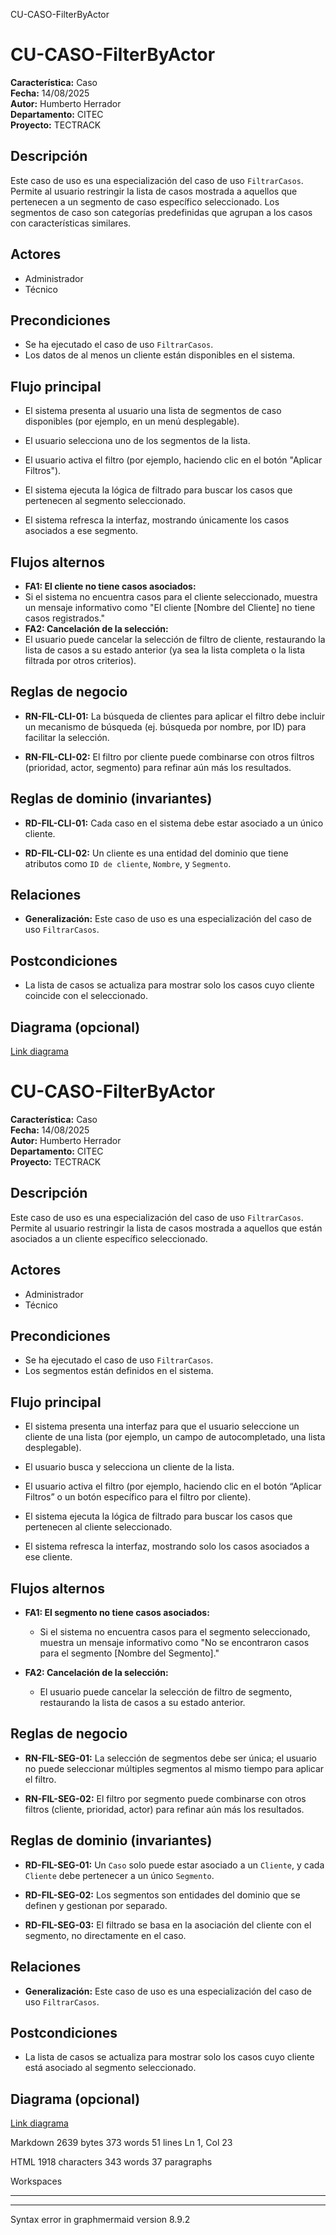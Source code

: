   
CU-CASO-FilterByActor

# CU-CASO-FilterByActor  
  

**Característica:** Caso   
**Fecha:** 14/08/2025  
**Autor:** Humberto Herrador  
**Departamento:** CITEC  
**Proyecto:** TECTRACK  
  
  

## Descripción  

Este caso de uso es una especialización del caso de uso `FiltrarCasos`. Permite al usuario restringir la lista de casos mostrada a aquellos que pertenecen a un segmento de caso específico seleccionado. Los segmentos de caso son categorías predefinidas que agrupan a los casos con características similares.
  

## Actores  

- Administrador  
- Técnico  
  

## Precondiciones  

- Se ha ejecutado el caso de uso `FiltrarCasos`.  
-   Los datos de al menos un cliente están disponibles en el sistema.  
  

## Flujo principal  

-   El sistema presenta al usuario una lista de segmentos de caso disponibles (por ejemplo, en un menú desplegable).
-   El usuario selecciona uno de los segmentos de la lista.
-   El usuario activa el filtro (por ejemplo, haciendo clic en el botón "Aplicar Filtros").
-   El sistema ejecuta la lógica de filtrado para buscar los casos que pertenecen al segmento seleccionado.
    
-   El sistema refresca la interfaz, mostrando únicamente los casos asociados a ese segmento.
  

## Flujos alternos  

-  **FA1: El cliente no tiene casos asociados:**  
 -  Si el sistema no encuentra casos para el cliente seleccionado, muestra un mensaje informativo como "El cliente [Nombre del Cliente] no tiene casos registrados."  
-  **FA2: Cancelación de la selección:**  
 -  El usuario puede cancelar la selección de filtro de cliente, restaurando la lista de casos a su estado anterior (ya sea la lista completa o la lista filtrada por otros criterios).  
  

## Reglas de negocio  

-  **RN-FIL-CLI-01:** La búsqueda de clientes para aplicar el filtro debe incluir un mecanismo de búsqueda (ej. búsqueda por nombre, por ID) para facilitar la selección.  
    
-  **RN-FIL-CLI-02:** El filtro por cliente puede combinarse con otros filtros (prioridad, actor, segmento) para refinar aún más los resultados.  

## Reglas de dominio (invariantes)  

-  **RD-FIL-CLI-01:** Cada caso en el sistema debe estar asociado a un único cliente.  
    
-  **RD-FIL-CLI-02:** Un cliente es una entidad del dominio que tiene atributos como `ID de cliente`, `Nombre`, y `Segmento`.  
  

## Relaciones  

- **Generalización:** Este caso de uso es una especialización del caso de uso `FiltrarCasos`.  
  

## Postcondiciones  

- La lista de casos se actualiza para mostrar solo los casos cuyo cliente coincide con el seleccionado.  
  

## Diagrama (opcional)  

[Link diagrama](https://app.diagrams.net/#Hgrupotecun-citec-wbeto/portal-tectrack-vite/use-case-diagram/docs/casos-uso/caso/CU-CASO-ViewCases.drawio#%7B%22pageId%22:%2258KHKjolmZH9Jl-Zs60m%22%7D)  

# CU-CASO-FilterByActor

**Característica:**  Caso  
**Fecha:**  14/08/2025  
**Autor:**  Humberto Herrador  
**Departamento:**  CITEC  
**Proyecto:**  TECTRACK

## Descripción

Este caso de uso es una especialización del caso de uso  `FiltrarCasos`. Permite al usuario restringir la lista de casos mostrada a aquellos que están asociados a un cliente específico seleccionado.

## Actores

-   Administrador
-   Técnico

## Precondiciones

-   Se ha ejecutado el caso de uso  `FiltrarCasos`.
-   Los segmentos están definidos en el sistema.

## Flujo principal

-   El sistema presenta una interfaz para que el usuario seleccione un cliente de una lista (por ejemplo, un campo de autocompletado, una lista desplegable).
    
-   El usuario busca y selecciona un cliente de la lista.
    
-   El usuario activa el filtro (por ejemplo, haciendo clic en el botón “Aplicar Filtros” o un botón específico para el filtro por cliente).
    
-   El sistema ejecuta la lógica de filtrado para buscar los casos que pertenecen al cliente seleccionado.
    
-   El sistema refresca la interfaz, mostrando solo los casos asociados a ese cliente.
    

## Flujos alternos

-   **FA1: El segmento no tiene casos asociados:**
    
    -   Si el sistema no encuentra casos para el segmento seleccionado, muestra un mensaje informativo como "No se encontraron casos para el segmento [Nombre del Segmento]."
        
-   **FA2: Cancelación de la selección:**
    
    -   El usuario puede cancelar la selección de filtro de segmento, restaurando la lista de casos a su estado anterior.

## Reglas de negocio

-   **RN-FIL-SEG-01:** La selección de segmentos debe ser única; el usuario no puede seleccionar múltiples segmentos al mismo tiempo para aplicar el filtro.
    
-   **RN-FIL-SEG-02:** El filtro por segmento puede combinarse con otros filtros (cliente, prioridad, actor) para refinar aún más los resultados.
    

## Reglas de dominio (invariantes)
-   **RD-FIL-SEG-01:** Un `Caso` solo puede estar asociado a un `Cliente`, y cada `Cliente` debe pertenecer a un único `Segmento`.
    
-   **RD-FIL-SEG-02:** Los segmentos son entidades del dominio que se definen y gestionan por separado.
    
-   **RD-FIL-SEG-03:** El filtrado se basa en la asociación del cliente con el segmento, no directamente en el caso.
    

## Relaciones

-   **Generalización:**  Este caso de uso es una especialización del caso de uso  `FiltrarCasos`.

## Postcondiciones

-   La lista de casos se actualiza para mostrar solo los casos cuyo cliente está asociado al segmento seleccionado.

## Diagrama (opcional)

[Link diagrama](https://app.diagrams.net/#Hgrupotecun-citec-wbeto/portal-tectrack-vite/use-case-diagram/docs/casos-uso/caso/CU-CASO-ViewCases.drawio#%7B%22pageId%22:%2258KHKjolmZH9Jl-Zs60m%22%7D)

Markdown 2639  bytes 373  words 51  lines Ln 1, Col 23

HTML 1918  characters 343  words 37  paragraphs

Workspaces

----------

----------

Syntax error in graphmermaid version 8.9.2
<!--stackedit_data:
eyJoaXN0b3J5IjpbLTQ0MjUzNjQ1M119
-->